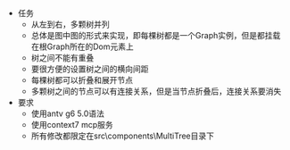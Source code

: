 - 任务
    - 从左到右，多颗树并列
    - 总体是图中图的形式来实现，即每棵树都是一个Graph实例，但是都挂载在根Graph所在的Dom元素上
    - 树之间不能有重叠
    - 要很方便的设置树之间的横向间距
    - 每棵树都可以折叠和展开节点
    - 多颗树之间的节点可以有连接关系，但是当节点折叠后，连接关系要消失
- 要求
    - 使用antv g6 5.0语法
    - 使用context7 mcp服务
    - 所有修改都限定在src\components\MultiTree目录下

